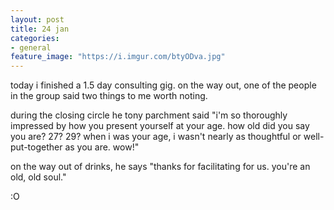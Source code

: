 ```yaml
---
layout: post
title: 24 jan
categories:
- general
feature_image: "https://i.imgur.com/btyODva.jpg"
---
```


today i finished a 1.5 day consulting gig. on the way out, one of the people in the group <!-- tony parchment --> said two things to me worth noting. 

during the closing circle he tony parchment said "i'm so thoroughly impressed by how you present yourself at your age. how old did you say you are? 27? 29? when i was your age, i wasn't nearly as thoughtful or well-put-together as you are. wow!"

on the way out of drinks, he says "thanks for facilitating for us. you're an old, old soul." 

:O